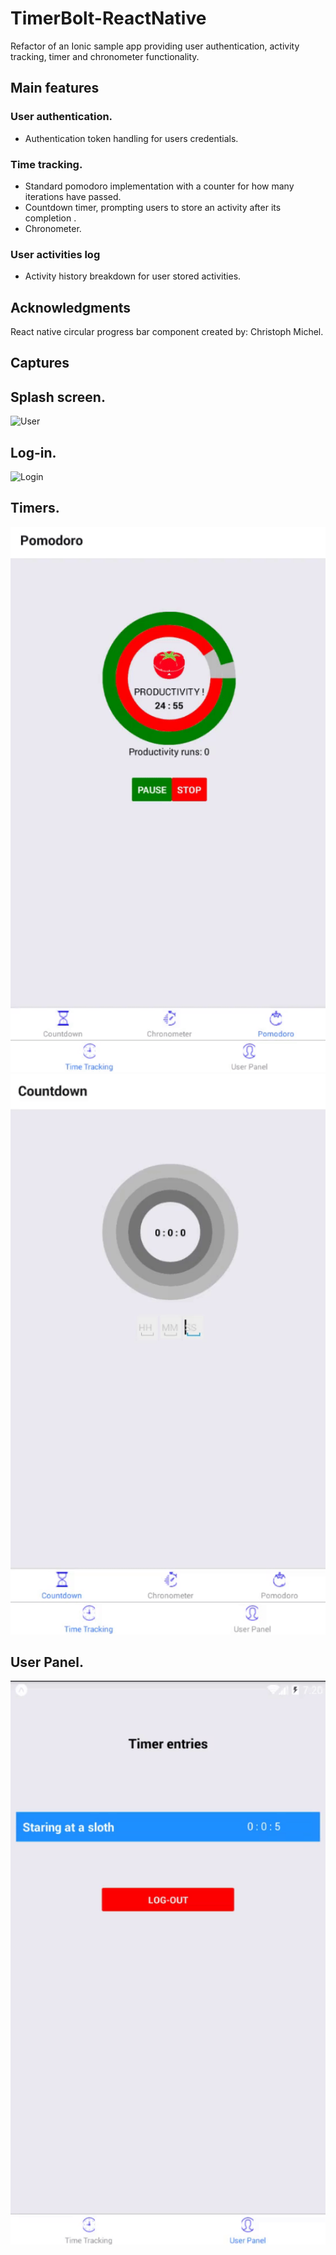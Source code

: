 # TimerBolt-ReactNative
Refactor of an Ionic sample app providing user authentication, activity tracking, timer and chronometer functionality.


## Main features

### User authentication.

* Authentication token handling for users credentials.

### Time tracking.

* Standard pomodoro implementation with a counter for how many iterations have passed.
* Countdown timer, prompting users to store an activity after its completion .
* Chronometer.


### User activities log
* Activity history breakdown for user stored activities.

## Acknowledgments

React native circular progress bar component created by:
Christoph Michel.


## Captures


## Splash screen.
![User](https://raw.githubusercontent.com/UlisesFS-ISC/interview-test/interview_UlisesFS/docs/splashScreen.gif)

## Log-in.
![Login](https://raw.githubusercontent.com/UlisesFS-ISC/TimerBolt-ReactNative/master/docs/logIn.gif)

## Timers.
![Timers](https://raw.githubusercontent.com/UlisesFS-ISC/TimerBolt-ReactNative/master/docs/chronoPomodoro.gif)
![Insertion](https://raw.githubusercontent.com/UlisesFS-ISC/TimerBolt-ReactNative/master/docs/activityInsert.gif)

## User Panel.
![Insertion](https://raw.githubusercontent.com/UlisesFS-ISC/TimerBolt-ReactNative/master/docs/activityLog.gif)

